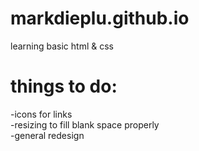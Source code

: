 # markdieplu.github.io
learning basic html & css

# things to do:<br>
-icons for links<br>
-resizing to fill blank space properly<br>
-general redesign<br>
